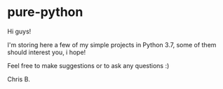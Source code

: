 # pure-python

Hi guys!

I'm storing here a few of my simple projects in Python 3.7,
some of them should interest you, i hope!

Feel free to make suggestions or to ask any questions :)

Chris B.

